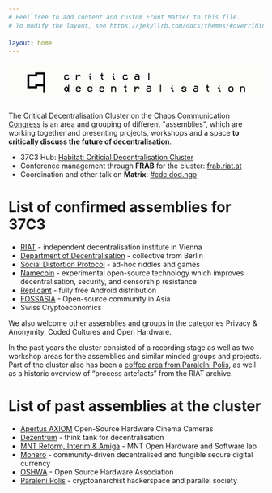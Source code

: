 ```yaml
---
# Feel free to add content and custom Front Matter to this file.
# To modify the layout, see https://jekyllrb.com/docs/themes/#overriding-theme-defaults

layout: home
---
```


![Critical Decentralisation at 37C3](/assets/crit_dec.png)

The Critical Decentralisation Cluster on the [Chaos Communication Congress](https://en.wikipedia.org/wiki/Chaos_Communication_Congress) is an area and grouping of different "assemblies", which are working together and presenting projects, workshops and a space **to critically discuss the future of decentralisation**.

* 37C3 Hub: [Habitat: Criticial Decentralisation Cluster](https://events.ccc.de/congress/2023/hub/en/assembly/CDC/)
* Conference management through **FRAB** for the cluster: [frab.riat.at](https://frab.riat.at)
* Coordination and other talk on **Matrix**: [#cdc:dod.ngo](https://matrix.to/#/#cdc:dod.ngo)

# List of confirmed assemblies for 37C3

* [RIAT](https://riat.ac.at) - independent decentralisation institute in Vienna
* [Department of Decentralisation](https://dod.ngo) - collective from Berlin
* [Social Distortion Protocol](https://www.dist0rtion.com/) - ad-hoc riddles and games
* [Namecoin](https://www.namecoin.org/) - experimental open-source technology which improves decentralisation, security, and censorship resistance
* [Replicant](https://replicant.us/) - fully free Android distribution
* [FOSSASIA](https://fossasia.org) - Open-source community in Asia
* Swiss Cryptoeconomics

We also welcome other assemblies and groups in the categories Privacy & Anonymity, Coded Cultures and Open Hardware.

In the past years the cluster consisted of a recording stage as well as two workshop areas for the assemblies and similar minded groups and projects. Part of the cluster also has been a [coffee area from Paralelni Polis](https://steemitimages.com/640x0/https://steemitimages.com/DQmW99U5VvqfX8bxsVnDL4sG4n3p2ZY2Xo5jLkerxwTGqWA/q62LNBE.jpg), as well as a historic overview of “process artefacts” from the RIAT archive.

# List of past assemblies at the cluster

* [Apertus AXIOM](https://eu.axiom-camera.com) Open-Source Hardware Cinema Cameras
* [Dezentrum](https://dezentrum.ch) - think tank for decentralisation
* [MNT Reform, Interim & Amiga](https://mntmn.com/reform) - MNT Open Hardware and Software lab
* [Monero](https://getmonero.org) - community-driven decentralised and fungible secure digital currency
* [OSHWA](https://oshwa.org) - Open Source Hardware Association
* [Paraleni Polis](https://www.paralelnipolis.cz/o-nas/en/) - cryptoanarchist hackerspace and parallel society
